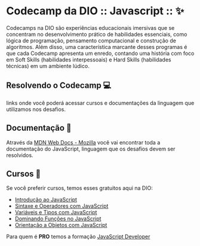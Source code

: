 # Codecamp da DIO :: Javascript :: ✨

Codecamps na DIO são experiências educacionais imersivas que se concentram no desenvolvimento prático de habilidades essenciais, como lógica de programação, pensamento computacional e construção de algoritmos. Além disso, uma característica marcante desses programas é que cada Codecamp apresenta um enredo, contando uma história com foco em Soft Skills (habilidades interpessoais) e Hard Skills (habilidades técnicas) em um ambiente lúdico.

## Resolvendo o Codecamp 💻

links onde você poderá acessar cursos e documentações da linguagem que utilizamos nos desafios.

## Documentação 📰

Através da [MDN Web Docs - Mozilla](https://developer.mozilla.org/pt-BR/docs/Web/JavaScript) você vai encontrar toda a documentação do JavaScript, linguagem que os desafios devem ser resolvidos.

## Cursos 📘

Se você preferir cursos, temos esses gratuitos aqui na DIO:

* [Introdução ao JavaScript](https://web.dio.me/course/introducao-ao-javascript/learning/ecf563b8-92b8-4061-95f3-66e32b1014cf)
* [Sintaxe e Operadores com JavaScript](https://web.dio.me/course/sintaxe-e-operadores-javascript/learning/6e83ba51-9a4d-4c0f-9537-f23e9aa7458a)
* [Variáveis e Tipos com JavaScript](https://web.dio.me/course/variaveis-e-tipos-com-javascript/learning/f0fb48d7-aaab-4f2d-a8bf-08b426f345e5)
* [Dominando Funções no JavaScript](https://web.dio.me/course/dominando-funcoes-em-javascript/learning/183f95d6-d7cc-4ccb-84d7-f2ecc6f3aa01)
* [Orientação a Objetos com JavaScript](https://web.dio.me/course/orientacao-a-objetos-com-javascript/learning/cc1e176c-b883-4d19-a549-d04afd247687)

Para quem é **PRO** temos a formação [JavaScript Developer](http://web.dio.me/track/formacao-javascript-developer)
